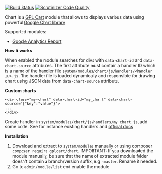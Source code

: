 [![Build Status](https://scrutinizer-ci.com/g/gplcart/chart/badges/build.png?b=master)](https://scrutinizer-ci.com/g/gplcart/chart/build-status/master)
[![Scrutinizer Code Quality](https://scrutinizer-ci.com/g/gplcart/chart/badges/quality-score.png?b=master)](https://scrutinizer-ci.com/g/gplcart/chart/?branch=master)

Chart is a [GPL Cart](https://github.com/gplcart/gplcart) module that allows to displays various data using powerful [Google Chart library](https://developers.google.com/chart)

Supported modules:

-  [Google Analytics Report](https://github.com/gplcart/ga_report)

**How it works**

When enabled the module searches for divs with `data-chart-id` and `data-chart-source` attributes. The first attribute must contain a handler ID which is a name of the handler file `system/modules/chart/js/handlers/<handler ID>.js`. The handler file is loaded dynamically and responsible for drawing chart using JSON data from `data-chart-source` attribute.

**Custom charts**

    <div class="my-chart" data-chart-id="my_chart" data-chart-source='{"key":"value"}'>
	...
    </div>

Create handler in `system/modules/chart/js/handlers/my_chart.js`, add some code. See for instance existing handlers and [official docs](https://developers.google.com/chart/interactive/docs/quick_start)


**Installation**

1. Download and extract to `system/modules` manually or using composer `composer require gplcart/chart`. IMPORTANT: If you downloaded the module manually, be sure that the name of extracted module folder doesn't contain a branch/version suffix, e.g `-master`. Rename if needed.
2. Go to `admin/module/list` end enable the module